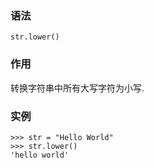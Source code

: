 ### 语法

```
str.lower()
```

### 作用

转换字符串中所有大写字符为小写.

### 实例

```
>>> str = "Hello World"
>>> str.lower()
'hello world'
```



